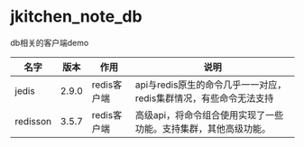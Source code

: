 # jkitchen_note_db

db相关的客户端demo

| 名字 | 版本 | 作用 | 说明 |
|--------|--------|--------|--------|
| jedis | 2.9.0 | redis客户端 | api与redis原生的命令几乎一一对应，redis集群情况，有些命令无法支持 |
| redisson | 3.5.7 | redis客户端 | 高级api，将命令组合使用实现了一些功能。支持集群，其他高级功能。 |